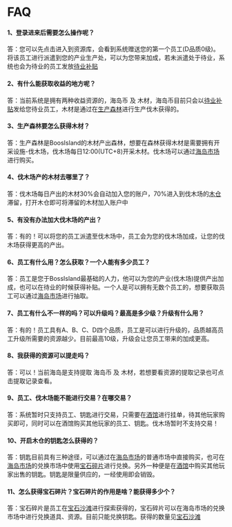 # FAQ

#### 1、登录进来后需要怎么操作呢？

&#x20;      答：您可以先点击进入到资源库，会看到系统赠送您的第一个员工(D品质0级)。将该员工进行派遣到您的产业生产处，可以为您带来加成，若未派遣处于待业，系统也会为待业的员工发放[待业补贴](zhuan/dai-ye-bu-tie.md)

#### 2、有什么能获取收益的地方呢？

&#x20;       答：当前系统是拥有两种收益资源的，海岛币 及 木材，海岛币目前只会以[待业补贴](zhuan/dai-ye-bu-tie.md)发给您待业员工，木材是通过在[生产森林](wan/sheng-chan-sen-lin/)进行生产伐木获得的。

#### 3、生产森林要怎么获得木材？

&#x20;       答：生产森林是BoosIsland的木材产出森林，想要在森林获得木材是需要拥有开采设施-伐木场，伐木场每日12:00(UTC+8)开采木材。伐木场可以通过[海岛市场](wan/hai-dao-shi-chang.md)进行购买。

#### 4、伐木场产的木材去哪里了？

&#x20;      答：伐木场每日产出的木材30%会自动加入您的账户，70%进入到伐木场的[木仓](wan/sheng-chan-sen-lin/mu-cang.md)滞留，打开木仓即可将滞留的木材加入账户中

#### 5、有没有办法加大伐木场的产出？

&#x20;       答：有的！可以将您的员工派遣至伐木场中，员工会为您的伐木场加成，让您的伐木场获得更高的产出。

#### 6、员工有什么用？怎么获取？一个人能有多少员工？

&#x20;        答：员工是您于BossIsland最基础的人力，他可以为您的产业(伐木场)提供产出加成，也可以在待业的时候获得补贴。一个人是可以拥有无数个员工的，想要获取员工可以通过[海岛市场](wan/hai-dao-shi-chang.md)进行抽取。

#### 7、员工有什么不一样的吗？可以升级吗？最高是多少级？升级有什么用？

&#x20;        答：有的！员工具有A、B、C、D四个品质，员工是可以进行升级的，品质越高员工升级所需要的资源越少。目前最高10级，升级会让您员工带来的加成更高。

#### 8、我获得的资源可以提走吗？

&#x20;       答：可以！当前海岛是支持提取 海岛币 及  木材，若想要看资源的提取记录也可点击提取记录查看。

#### 9、员工、伐木场能不能进行交易？在哪交易？

&#x20;       答：系统暂时只支持员工、钥匙进行交易，只需要在[酒馆](zhuan/jiu-guan.md)进行挂单，待其他玩家购买即可，同时可以在酒馆购买其他玩家的员工、钥匙。伐木场暂时不支持交易！

#### 10、开启木仓的钥匙怎么获得的？

&#x20;        答：钥匙目前具有三种途径，可以通过在[海岛市场](wan/hai-dao-shi-chang.md)的普通市场中直接购买，也可在[海岛市场](wan/hai-dao-shi-chang.md)的兑换市场中使用[宝石碎片](wan/bao-shi-sha-tan.md)进行兑换。另外一种便是在[酒馆](zhuan/jiu-guan.md)中购买其他玩家出售的钥匙。钥匙是限量供应的，一经使用即会销毁。

#### 11、怎么获得宝石碎片？宝石碎片的作用是啥？能获得多少个？

&#x20;         答：宝石碎片是员工在[宝石沙滩](wan/bao-shi-sha-tan.md)进行探索获得的，宝石碎片可以在海岛市场的兑换市场中进行兑换道具、资源。目前只能兑换钥匙。获得的数量见[宝石沙滩](wan/bao-shi-sha-tan.md)

&#x20;     &#x20;









